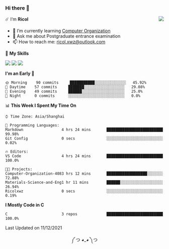 ### Hi there 👋

<a href="#">
  <img align="right" src="https://github-readme-stats.vercel.app/api?username=Ricolxwz&count_private=true&show_icons=true&theme=prussian" />
</a>

☄️ I‘m **Ricol**

- 🌱 I’m currently learning [Computer Organization](https://github.com/Ricolxwz/Computer-Organization-408)
- 💬 Ask me about Postgraduate entrance examination
- 📫 How to reach me: ricol.xwz@outlook.com

🌟 **My Skills**

![](https://img.shields.io/badge/-Git-000000?style=flat-square&logo=git&logoColor=fff)
![](https://img.shields.io/badge/-C-3e74a2?style=flat-square&logo=C&logoColor=fff)
![](https://img.shields.io/badge/-Python-4fc08d?style=flat-square&logo=python&logoColor=fff)

<!--START_SECTION:waka-->
**I'm an Early 🐤** 

```text
🌞 Morning    90 commits     ███████████░░░░░░░░░░░░░░   45.92% 
🌆 Daytime    57 commits     ███████░░░░░░░░░░░░░░░░░░   29.08% 
🌃 Evening    49 commits     ██████░░░░░░░░░░░░░░░░░░░   25.0% 
🌙 Night      0 commits      ░░░░░░░░░░░░░░░░░░░░░░░░░   0.0%

```


📊 **This Week I Spent My Time On** 

```text
⌚︎ Time Zone: Asia/Shanghai

💬 Programming Languages: 
Markdown                 4 hrs 24 mins       █████████████████████████   99.98% 
Git Config               0 secs              ░░░░░░░░░░░░░░░░░░░░░░░░░   0.02%

🔥 Editors: 
VS Code                  4 hrs 24 mins       █████████████████████████   100.0%

🐱‍💻 Projects: 
Computer-Organization-4083 hrs 12 mins       ██████████████████░░░░░░░   72.88% 
Materials-Science-and-Eng1 hr 11 mins        ██████░░░░░░░░░░░░░░░░░░░   26.94% 
Ricolxwz                 0 secs              ░░░░░░░░░░░░░░░░░░░░░░░░░   0.19%

```

**I Mostly Code in C** 

```text
C                        3 repos             █████████████████████████   100.0%

```



 Last Updated on 11/12/2021
<!--END_SECTION:waka-->

<div align="center">
༼ つ ◕_◕ ༽つ
</div>
